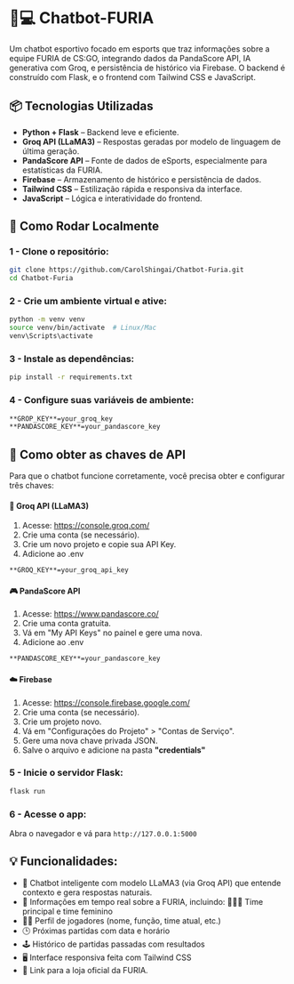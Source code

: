 # 🤖💻  Chatbot-FURIA

Um chatbot esportivo focado em esports que traz informações sobre a equipe FURIA de CS:GO, integrando dados da PandaScore API, IA generativa com Groq, e persistência de histórico via Firebase. O backend é construído com Flask, e o frontend com Tailwind CSS e JavaScript.

## 📦 Tecnologias Utilizadas

- **Python + Flask** – Backend leve e eficiente.
- **Groq API (LLaMA3)** – Respostas geradas por modelo de linguagem de última geração.
- **PandaScore API** – Fonte de dados de eSports, especialmente para estatísticas da FURIA.
- **Firebase** – Armazenamento de histórico e persistência de dados.
- **Tailwind CSS** – Estilização rápida e responsiva da interface.
- **JavaScript** – Lógica e interatividade do frontend.

## 🚀 Como Rodar Localmente

### 1 - **Clone o repositório:**

```bash
git clone https://github.com/CarolShingai/Chatbot-Furia.git
cd Chatbot-Furia
```

### 2 - Crie um ambiente virtual e ative:
```bash
python -m venv venv
source venv/bin/activate  # Linux/Mac
venv\Scripts\activate
```

### 3 - Instale as dependências:
```bash
pip install -r requirements.txt
```

### 4 - Configure suas variáveis de ambiente:
```bash
**GROP_KEY**=your_groq_key
**PANDASCORE_KEY**=your_pandascore_key 
```
## 🔐 Como obter as chaves de API
Para que o chatbot funcione corretamente, você precisa obter e configurar três chaves:
#### 🧠 Groq API (LLaMA3)
1. Acesse: https://console.groq.com/
2. Crie uma conta (se necessário).
3. Crie um novo projeto e copie sua API Key.
4. Adicione ao .env
```bash
**GROQ_KEY**=your_groq_api_key
```
#### 🎮 PandaScore API
1. Acesse: https://www.pandascore.co/
2. Crie uma conta gratuita.
3. Vá em "My API Keys" no painel e gere uma nova.
4. Adicione ao .env
```bash
**PANDASCORE_KEY**=your_pandascore_key 
```

#### ☁️ Firebase
1. Acesse: https://console.firebase.google.com/
2. Crie uma conta (se necessário).
3. Crie um projeto novo.
4. Vá em "Configurações do Projeto" > "Contas de Serviço".
5. Gere uma nova chave privada JSON.
6. Salve o arquivo e adicione na pasta **"credentials"**

### 5 - Inicie o servidor Flask:
```bash
flask run 
```

### 6 - Acesse o app:
Abra o navegador e vá para `http://127.0.0.1:5000`

## 💡 Funcionalidades:
- 🧠 Chatbot inteligente com modelo LLaMA3 (via Groq API) que entende contexto e gera respostas naturais.   
- 🎯 Informações em tempo real sobre a FURIA, incluindo:
👨‍👩‍👧 Time principal e time feminino
- 🧍‍♂️ Perfil de jogadores (nome, função, time atual, etc.)
- 🕒 Próximas partidas com data e horário
- 🕹️ Histórico de partidas passadas com resultados
- 🖥️ Interface responsiva feita com Tailwind CSS
- 🛒 Link para a loja oficial da FURIA.